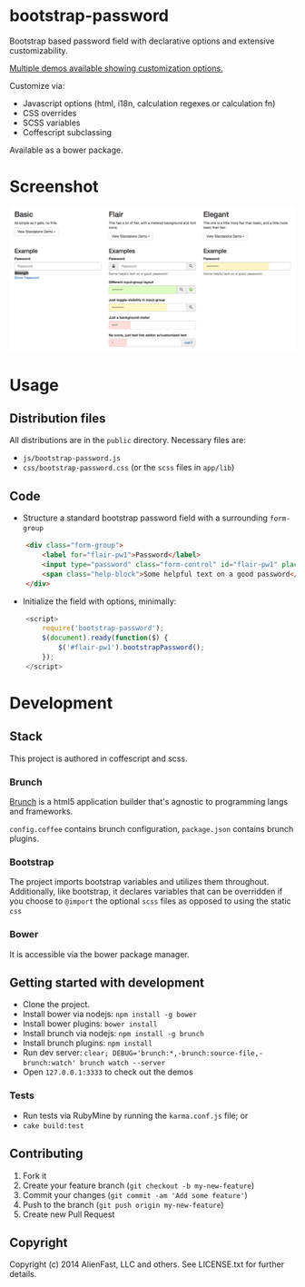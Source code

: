 bootstrap-password
===========
Bootstrap based password field with declarative options and extensive customizability.

[Multiple demos available showing customization options.](http://alienfast.github.io/bootstrap-password/)

Customize via:
* Javascript options (html, i18n, calculation regexes or calculation fn)
* CSS overrides
* SCSS variables
* Coffescript subclassing

Available as a bower package.

# Screenshot
![Screenshot](screenshots/index.png)

# Usage

## Distribution files
All distributions are in the `public` directory.  Necessary files are:
* `js/bootstrap-password.js`
* `css/bootstrap-password.css` (or the `scss` files in `app/lib`)

## Code
* Structure a standard bootstrap password field with a surrounding `form-group`
```html
    <div class="form-group">
        <label for="flair-pw1">Password</label>
        <input type="password" class="form-control" id="flair-pw1" placeholder="Password">
        <span class="help-block">Some helpful text on a good password</span>
    </div>
```
* Initialize the field with options, minimally:
```javascript
    <script>
        require('bootstrap-password');
        $(document).ready(function($) {
            $('#flair-pw1').bootstrapPassword();
        });
    </script>
```


# Development

## Stack
This project is authored in coffescript and scss.

### Brunch
[Brunch](http://brunch.io) is a html5 application builder that's agnostic to programming langs and frameworks.

`config.coffee` contains brunch configuration, `package.json` contains brunch plugins.

### Bootstrap
The project imports bootstrap variables and utilizes them throughout.  Additionally, like bootstrap, it declares variables that can be overridden
if you choose to `@import` the optional `scss` files as opposed to using the static `css`

### Bower
It is accessible via the bower package manager.

## Getting started with development
* Clone the project.
* Install bower via nodejs: `npm install -g bower`
* Install bower plugins: `bower install`
* Install brunch via nodejs: `npm install -g brunch`
* Install brunch plugins: `npm install`
* Run dev server: `clear; DEBUG='brunch:*,-brunch:source-file,-brunch:watch' brunch watch --server`
* Open `127.0.0.1:3333` to check out the demos

### Tests
* Run tests via RubyMine by running the `karma.conf.js` file; or
* `cake build:test`


## Contributing
1. Fork it
2. Create your feature branch (`git checkout -b my-new-feature`)
3. Commit your changes (`git commit -am 'Add some feature'`)
4. Push to the branch (`git push origin my-new-feature`)
5. Create new Pull Request


## Copyright
Copyright (c) 2014 AlienFast, LLC and others. See LICENSE.txt for further details.